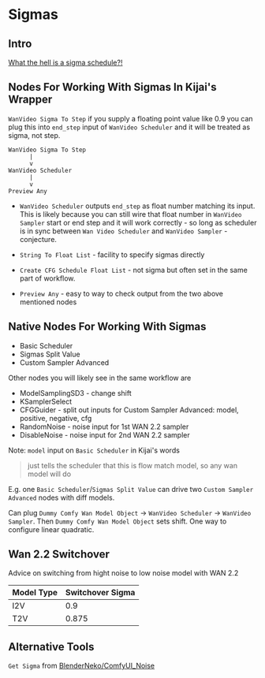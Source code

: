 # Sigmas

## Intro

[What the hell is a sigma schedule?!](https://www.youtube.com/watch?v=egn5dKPdlCk)

## Nodes For Working With Sigmas In Kijai's Wrapper

`WanVideo Sigma To Step` if you supply a floating point value like 0.9 you can plug this into `end_step` input of `WanVideo Scheduler` and it will be treated as sigma, not step.

```
WanVideo Sigma To Step
      |
      v
WanVideo Scheduler
      |
      v 
Preview Any
```

* `WanVideo Scheduler` outputs `end_step` as float number matching its input.  
  This is likely because you can still wire that float number in `WanVideo Sampler` start or end step and it will work correctly - so long as scheduler is in sync between `Wan Video Scheduler` and `WanVideo Sampler` - conjecture.

* `String To Float List` - facility to specify sigmas directly
* `Create CFG Schedule Float List` - not sigma but often set in the same part of workflow.
* `Preview Any` - easy to way to check output from the two above mentioned nodes

## Native Nodes For Working With Sigmas

* Basic Scheduler
* Sigmas Split Value
* Custom Sampler Advanced

Other nodes you will likely see in the same workflow are

* ModelSamplingSD3 - change shift
* KSamplerSelect
* CFGGuider - split out inputs for Custom Sampler Advanced: model, positive, negative, cfg
* RandomNoise - noise input for 1st WAN 2.2 sampler
* DisableNoise - noise input for 2nd WAN 2.2 sampler

Note: `model` input on `Basic Scheduler` in Kijai's words
> just tells the scheduler that this is flow match model, so any wan model will do

E.g. one `Basic Scheduler`/`Sigmas Split Value` can drive two `Custom Sampler Advanced` nodes with diff models.

Can plug `Dummy Comfy Wan Model Object` -> `WanVideo Scheduler` -> `WanVideo Sampler`. Then `Dummy Comfy Wan Model Object` sets shift. One way to configure linear quadratic.

## Wan 2.2 Switchover

Advice on switching from hight noise to low noise model with WAN 2.2

| Model Type | Switchover Sigma |
| :--- | :--- |
| I2V | 0.9 |
| T2V | 0.875 |

## Alternative Tools

`Get Sigma` from [BlenderNeko/ComfyUI_Noise](https://github.com/BlenderNeko/ComfyUI_Noise)